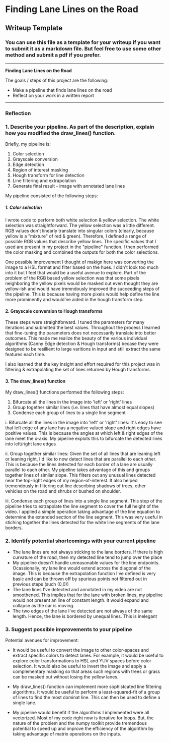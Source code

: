 # **Finding Lane Lines on the Road** 

## Writeup Template

### You can use this file as a template for your writeup if you want to submit it as a markdown file. But feel free to use some other method and submit a pdf if you prefer.

---

**Finding Lane Lines on the Road**

The goals / steps of this project are the following:
* Make a pipeline that finds lane lines on the road
* Reflect on your work in a written report


[//]: # (Image References)

[image1]: ./examples/grayscale.jpg "Grayscale"

---

### Reflection

### 1. Describe your pipeline. As part of the description, explain how you modified the draw_lines() function.

Briefly, my pipeline is:
1. Color selection
2. Grayscale conversion
3. Edge detection
4. Region of interest masking 
5. Hough transform for line detection
6. Line filtering and extrapolation
7. Generate final result - image with annotated lane lines

My pipeline consisted of the following steps:
##### 1. Color selection
I wrote code to perform both white selection & yellow selection. The white selection was straightforward. The yellow selection was a little different. RGB values don't linearly translate into singular colors (clearly, because yellow is a "mixture" of red & green). Therefore, I defined a range of possible RGB values that describe yellow lines. The specific values that I used are present in my project in the "pipeline" function.
I then performed the color masking and combined the outputs for both the color selections.

One possible improvement I thought of makign here was converting the image to a HSL format and fllter based on the hues. I didn't look too much into it but I feel that would be a useful avenue to explore. Part of the problem of the RGB based yellow selection was that some pixels neighboring the yellow pixels would be masked out even thought they are yellow-ish and would have tremndously improved the succeeding steps of the pipeline. This is because having more pixels would help define the line more prominently and would've aided in the hough transform step.

#### 2. Grayscale conversion to Hough transforms
These steps were straightforward. I tuned the parameters for many iterations and submitted the best values. Throughout the process I learned that fine-tuning the parameters does not necessarily translate into better outcomes. This made me realize the beauty of the various individual algorithms (Canny Edge detection & Hough transforms) becase they were designed to be resillient to large varitions in input and still extract the same features each time.

I also learned that the key insight and effort required for this project was in filtering & extrapolating the set of lines returned by Hough transforms.

#### 3. The draw_lines() function
My draw_lines() functions performed the following steps:
1. Bifurcate all the lines in the image into 'left' or 'right' lines
2. Group together similar lines (i.e. lines that have almost equal slopes)
3. Condense each group of lines to a single line segment

i. Bifurcate all the lines in the image into 'left' or 'right' lines:
It's easy to see that left edge of any lane has a negative valued slope and right edges have positive values. This is because the angles at which left & right edges of the lane meet the x-axis.
My pipeline explots this to bifurcate the detected lines into left/right lane edges

ii. Group together similar lines:
Given the set of all lines that are leaning left or leaning right, I'd like to now detect lines that are parallel to each other. This is because the lines detected for each border of a lane are usually parallel to each other. My pipeline takes advantage of this and groups together lines of similar slope. This filters out any unusual lines detected near the top-right edges of my region-of-interest. It also helped tremendously in filtering out line describing shadows of trees, other vehicles on the road and shrubs or bushed on shoulder.

iii. Condense each group of lines into a single line segment.
This step of the pipeline tries to extrapolate the line segment to cover the full height of the video. I applied a simple operation taking advantage of the line equation to determine the extended section of the line segment. This was very useful in stiching together the lines detected for the white line segments of the lane borders.

### 2. Identify potential shortcomings with your current pipeline

* The lane lines are not always sticking to the lane borders. If there is high curvature of the road, then my detected line tend to jump over the place
* My pipeline doesn't handle unreasonable values for the line endpoints. Ocassionally, my lane line would extend across the diagonal of the image. This is because the extrapolation function I've defined is very basic and can be thrown off by spurious points not filtered out in previous steps (such (0,0))
* The lane lines I've detected and annotated in my video are not smoothened. This implies that for the lane with broken lines, my pipeline would not present an line of constant length. It would expand and collapse as the car is moving. 
* The two edges of the lane I've detected are not always of the same length. Hence, the lane is bordered by unequal lines. This is inelegant

### 3. Suggest possible improvements to your pipeline

Potential avenues for improvement:
* It would be useful to convert the image to other color-spaces and extract specific colors to detect lanes. For example, it would be useful to explore color transformations to HSL and YUV spaces before color selection. It would also be useful to invert the image and apply a complementary masking so that areas such regions with trees or grass can be masked out without losing the yellow lanes.

* My draw_lines() function can implement more sophistcated line filtering algorithms. It would be useful to perform a least-squared-fit of a group of lines to find the most dominat line. This can then be used to define a single lane.

* My pipeline would benefit if the algorithms I implemented were all vectorized. Most of my code right now is iterative for loops. But, the nature of the problem and the numpy toolkit provide tremendous potential to speed up and improve the efficiency of the algorithm by taking advantage of matrix operations on the inputs.
